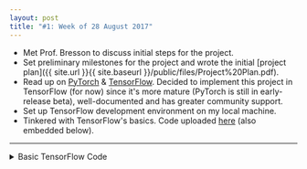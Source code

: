 ```yaml
---
layout: post
title: "#1: Week of 28 August 2017"
---
```


- Met Prof. Bresson to discuss initial steps for the project.
- Set preliminary milestones for the project and wrote the initial [project plan]({{ site.url }}{{ site.baseurl }}/public/files/Project%20Plan.pdf).
- Read up on [PyTorch](http://pytorch.org/) & [TensorFlow](https://www.tensorflow.org/). Decided to implement this project in TensorFlow (for now) since it's more mature (PyTorch is still in early-release beta), well-documented and has greater community support.
- Set up TensorFlow development environment on my local machine.
- Tinkered with TensorFlow's basics. Code uploaded [here](https://gist.github.com/SuyashLakhotia/2bd8906d245fe24c36c976d05df6e3f6) (also embedded below).

---

<details>
  <summary>Basic TensorFlow Code</summary>
  <script src="https://gist.github.com/SuyashLakhotia/2bd8906d245fe24c36c976d05df6e3f6.js"></script>
</details>
